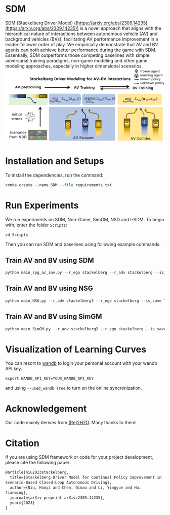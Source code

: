# SDM
SDM (Stackelberg Driver Model) ([https://arxiv.org/abs/2309.14235](https://arxiv.org/abs/2309.14235)) is a novel approach that aligns with the hierarchical nature of interactions between autonomous vehicle (AV) and background vehicles (BVs), facilitating AV performance improvement in a leader-follower order of play. We empirically demonstrate that AV and BV agents can both achieve better performance during the game with SDM. Essentially, SDM outperforms those competing baselines with simple adversarial training paradigms, non-game modeling and other game modeling approaches, especially in higher dimensional scenarios.
![SDM](SDM.png)
# Installation and Setups
To install the dependencies, run the command:

```python
conda create --name SDM --file requirements.txt
```

# Run Experiments
We run experiments on SDM, Non-Game, SimGM, NSD and I-SDM. To begin with, enter the folder `Scripts`:

```python
cd Scripts
```

Then you can run SDM and baselines using following example commands.

## Train AV and BV using SDM

```python
python main_spg_ac_inv.py --r_ego stackelberg --r_adv stackelberg --is_save True --save_model True --adv_policy sumo --num_agents 5
```

## Train AV and BV using NSG

```python
python main_NSG.py --r_adv stackelberg3 --r_ego stackelberg --is_save True --save_model True --pretrain_ego True --adv_policy sumo --num_agents 5
```

## Train AV and BV using SimGM

```python
python main_SimGM.py --r_adv stackelberg2 --r_ego stackelberg --is_save True --save_model True --pretrain_ego True --adv_policy sumo --num_agents 5
```

# Visualization of Learning Curves
You can resort to [wandb](https://wandb.ai/site) to login your personal account with your wandb API key.

```
export WANDB_API_KEY=YOUR_WANDB_API_KEY
```

and using `--used_wandb True` to turn on the online syncronization.

# Acknowledgement
Our code mainly derives from [(Re)2H2O](https://github.com/Kun-k/Re_2_H2O). Many thanks to them!

# Citation
If you are using SDM framework or code for your project development, please cite the following paper:

```
@article{niu2023stackelberg,
  title={Stackelberg Driver Model for Continual Policy Improvement in Scenario-Based Closed-Loop Autonomous Driving},
  author={Niu, Haoyi and Chen, Qimao and Li, Yingyue and Hu, Jianming},
  journal={arXiv preprint arXiv:2309.14235},
  year={2023}
}
```


